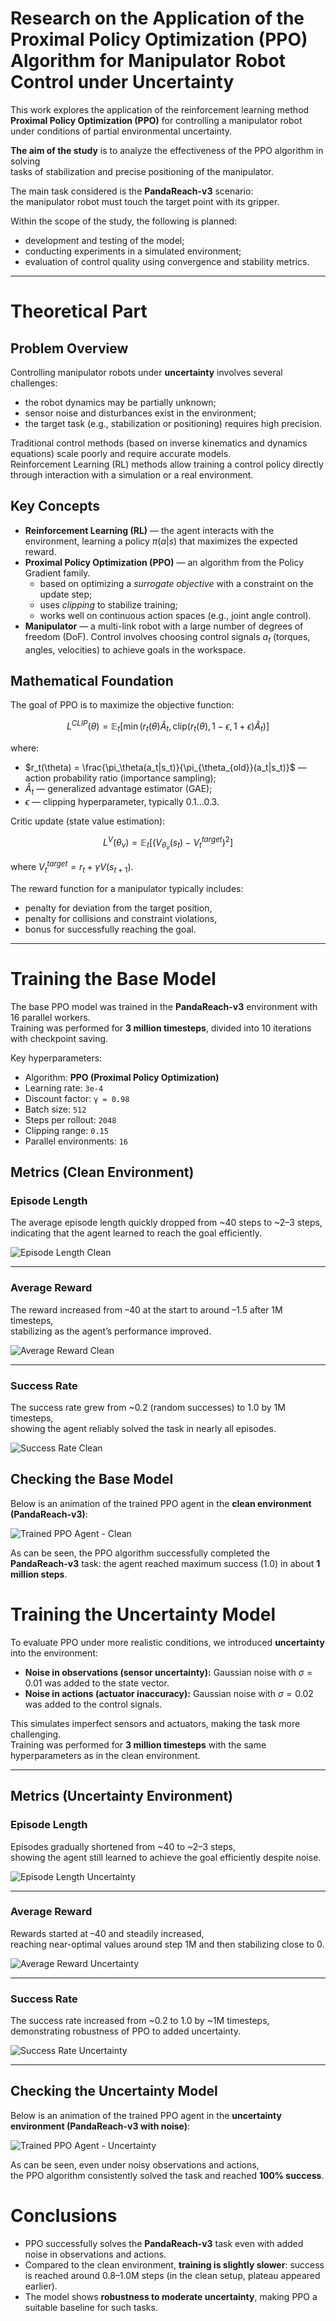 # Research on the Application of the Proximal Policy Optimization (PPO) Algorithm for Manipulator Robot Control under Uncertainty  

This work explores the application of the reinforcement learning method  
**Proximal Policy Optimization (PPO)** for controlling a manipulator robot  
under conditions of partial environmental uncertainty.  

**The aim of the study** is to analyze the effectiveness of the PPO algorithm in solving  
tasks of stabilization and precise positioning of the manipulator.  

The main task considered is the **PandaReach-v3** scenario:  
the manipulator robot must touch the target point with its gripper.  

Within the scope of the study, the following is planned:  
- development and testing of the model;  
- conducting experiments in a simulated environment;  
- evaluation of control quality using convergence and stability metrics.  

---  

# Theoretical Part  

## Problem Overview  
Controlling manipulator robots under **uncertainty** involves several challenges:  
- the robot dynamics may be partially unknown;  
- sensor noise and disturbances exist in the environment;  
- the target task (e.g., stabilization or positioning) requires high precision.  

Traditional control methods (based on inverse kinematics and dynamics equations) scale poorly and require accurate models.  
Reinforcement Learning (RL) methods allow training a control policy directly through interaction with a simulation or a real environment.  


## Key Concepts  

- **Reinforcement Learning (RL)** — the agent interacts with the environment, learning a policy $\pi(a|s)$ that maximizes the expected reward.  
- **Proximal Policy Optimization (PPO)** — an algorithm from the Policy Gradient family.  
  - based on optimizing a *surrogate objective* with a constraint on the update step;  
  - uses *clipping* to stabilize training;  
  - works well on continuous action spaces (e.g., joint angle control).  
- **Manipulator** — a multi-link robot with a large number of degrees of freedom (DoF). Control involves choosing control signals $a_t$ (torques, angles, velocities) to achieve goals in the workspace.  

## Mathematical Foundation  

The goal of PPO is to maximize the objective function:  

$$
L^{CLIP}(\theta) =
\mathbb{E}_t \Big[ \min\big(r_t(\theta) \hat{A}_t,
\text{clip}(r_t(\theta), 1 - \epsilon, 1 + \epsilon)\hat{A}_t \big) \Big]
$$  

where:  
- $r_t(\theta) = \frac{\pi_\theta(a_t|s_t)}{\pi_{\theta_{old}}(a_t|s_t)}$ — action probability ratio (importance sampling);  
- $\hat{A}_t$ — generalized advantage estimator (GAE);  
- $\epsilon$ — clipping hyperparameter, typically $0.1 \dots 0.3$.  

Critic update (state value estimation):  

$$
L^{V}(\theta_v) = \mathbb{E}_t \Big[ \big(V_{\theta_v}(s_t) - V_t^{target}\big)^2 \Big]
$$  

where $V_t^{target} = r_t + \gamma V(s_{t+1})$.  

The reward function for a manipulator typically includes:  
- penalty for deviation from the target position,  
- penalty for collisions and constraint violations,  
- bonus for successfully reaching the goal.

---

# Training the Base Model  

The base PPO model was trained in the **PandaReach-v3** environment with 16 parallel workers.  
Training was performed for **3 million timesteps**, divided into 10 iterations with checkpoint saving.  

Key hyperparameters:  
- Algorithm: **PPO (Proximal Policy Optimization)**  
- Learning rate: `3e-4`  
- Discount factor: `γ = 0.98`  
- Batch size: `512`  
- Steps per rollout: `2048`  
- Clipping range: `0.15`  
- Parallel environments: `16`  


## Metrics (Clean Environment)

### Episode Length
The average episode length quickly dropped from ~40 steps to ~2–3 steps,  
indicating that the agent learned to reach the goal efficiently.

![Episode Length Clean](Metrics/ep_len_mean_clean.png)

---

### Average Reward
The reward increased from –40 at the start to around –1.5 after 1M timesteps,  
stabilizing as the agent’s performance improved.

![Average Reward Clean](Metrics/ep_rew_mean_clean.png)

---

### Success Rate
The success rate grew from ~0.2 (random successes) to 1.0 by 1M timesteps,  
showing the agent reliably solved the task in nearly all episodes.

![Success Rate Clean](Metrics/success_rate_clean.png)

## Checking the Base Model  

Below is an animation of the trained PPO agent in the **clean environment (PandaReach-v3)**:  

![Trained PPO Agent - Clean](Animations/anim_trained_clean.gif)

As can be seen, the PPO algorithm successfully completed the **PandaReach-v3** task: the agent reached maximum success (1.0) in about **1 million steps**.

# Training the Uncertainty Model  

To evaluate PPO under more realistic conditions, we introduced **uncertainty** into the environment:  

- **Noise in observations (sensor uncertainty):** Gaussian noise with $\sigma = 0.01$ was added to the state vector.  
- **Noise in actions (actuator inaccuracy):** Gaussian noise with $\sigma = 0.02$ was added to the control signals.  

This simulates imperfect sensors and actuators, making the task more challenging.  
Training was performed for **3 million timesteps** with the same hyperparameters as in the clean environment.  

---

## Metrics (Uncertainty Environment)

### Episode Length
Episodes gradually shortened from ~40 to ~2–3 steps,  
showing the agent still learned to achieve the goal efficiently despite noise.

![Episode Length Uncertainty](Metrics/ep_len_mean_uncertainty.png)

---

### Average Reward
Rewards started at –40 and steadily increased,  
reaching near-optimal values around step 1M and then stabilizing close to 0.

![Average Reward Uncertainty](Metrics/ep_rew_mean_uncertainty.png)

---

### Success Rate
The success rate increased from ~0.2 to 1.0 by ~1M timesteps,  
demonstrating robustness of PPO to added uncertainty.

![Success Rate Uncertainty](Metrics/success_rate_uncertainty.png)

---

## Checking the Uncertainty Model  

Below is an animation of the trained PPO agent in the **uncertainty environment (PandaReach-v3 with noise)**:  

![Trained PPO Agent - Uncertainty](Animations/anim_trained_uncertainty.gif)

As can be seen, even under noisy observations and actions,  
the PPO algorithm consistently solved the task and reached **100% success**.

# Conclusions
- PPO successfully solves the **PandaReach-v3** task even with added noise in observations and actions.  
- Compared to the clean environment, **training is slightly slower**: success is reached around 0.8–1.0M steps (in the clean setup, plateau appeared earlier).  
- The model shows **robustness to moderate uncertainty**, making PPO a suitable baseline for such tasks.  
